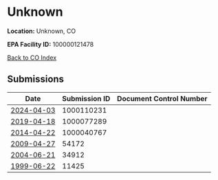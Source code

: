 # Unknown

**Location:** Unknown, CO

**EPA Facility ID:** 100000121478

[Back to CO Index](../../index.md)

## Submissions

| Date | Submission ID | Document Control Number |
|------|--------------|-------------------------|
| [2024-04-03](submissions/1000110231.md) | 1000110231 |  |
| [2019-04-18](submissions/1000077289.md) | 1000077289 |  |
| [2014-04-22](submissions/1000040767.md) | 1000040767 |  |
| [2009-04-27](submissions/54172.md) | 54172 |  |
| [2004-06-21](submissions/34912.md) | 34912 |  |
| [1999-06-22](submissions/11425.md) | 11425 |  |
